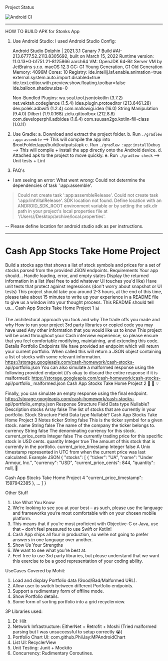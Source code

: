 Project Status

![Android CI](https://github.com/mohitb117/Stonks/actions/workflows/android.yml/badge.svg)

-----

HOW TO BUILD APK for Stonks App

1. Use Android Studio:
   I used Android Studio Config: 

    Android Studio Dolphin | 2021.3.1 Canary 7
    Build #AI-213.6777.52.2113.8305692, built on March 15, 2022
    Runtime version: 11.0.13+0-b1751.21-8125866 aarch64
    VM: OpenJDK 64-Bit Server VM by JetBrains s.r.o.
    macOS 12.3
    GC: G1 Young Generation, G1 Old Generation
    Memory: 4096M
    Cores: 10
    Registry:
    ide.intellij.laf.enable.animation=true
    external.system.auto.import.disabled=true
    ide.text.editor.with.preview.show.floating.toolbar=false
    ide.balloon.shadow.size=0
    
    Non-Bundled Plugins:
    wu.seal.tool.jsontokotlin (3.7.2)
    net.vektah.codeglance (1.5.4)
    idea.plugin.protoeditor (213.6461.28)
    dev.polek.adbwifi (1.2.4)
    com.mallowigi.idea (16.0)
    String Manipulation (9.4.0)
    Dilbert (1.9.0.168)
    zielu.gittoolbox (212.8.8)
    com.developerphil.adbidea (1.6.4)
    com.suusan2go.kotlin-fill-class (1.0.11)

2. Use Gradle: 
  a. Download and extract the project folder.
  b. Run `./gradlew :app:assemble` --> This will compile the app into $rootFolder/app/build/outputs/apk
  c. Run `./gradlew :app:installDebug` --> This will compile + install the app directly onto the Android device.
  d. Attached apk to the project to move quickly.
  e. Run `./gradlew check` --> Unit tests + Lint   
   
3. FAQ's

* I am seeing an error: 
  What went wrong:
  Could not determine the dependencies of task ':app:assemble'.
> Could not create task ':app:assembleRelease'.
> Could not create task ':app:lintVitalRelease'.
> SDK location not found. 
> Define location with an ANDROID_SDK_ROOT environment variable or by setting the sdk.dir path in your project's 
> local properties file at '/Users/<user-name>/Desktop/archive/local.properties'.

-- Please define location for android studio sdk as per instructions. 

------------------------------------------------------------------------------------------------------------------------------------------------------------------------

# Cash App Stocks Take Home Project
Build a stocks app that shows a list of stock symbols and prices for a set of stocks parsed from the provided JSON endpoints.
Requirements
Your app should...
Handle loading, error, and empty states
Display the returned information in a list (feel free to add whatever UI touches you'd like)
Have unit tests that protect against regressions (don't worry about snapshot or UI tests)
This project should take you around 23 hours, at the end of this time, please take about 15 minutes to write up your experience in a README file to give us a window into your thought process. This README should tell us...
Cash App Stocks Take Home Project 1
📊

 The architectural approach you took and why
The trade offs you made and why
How to run your project
3rd party libraries or copied code you may have used Any other information that you would like us to know
 This project will be used throughout your Cash interview experience, so please ensure that you feel comfortable modifying, maintaining, and extending this code.
Details
Portfolio Endpoints
We have provided an endpoint which will return your current portfolio. When called this will return a JSON object containing a list of stocks with some relevant information.
 https://storage.googleapis.com/cash-homework/cash-stocks- api/portfolio.json
  You can also simulate a malformed response using the following provided endpoint (it’s okay to discard the entire response if it is malformed):
 https://storage.googleapis.com/cash-homework/cash-stocks- api/portfolio_ malformed.json
  Cash App Stocks Take Home Project 2
🔗
🔗
💡

Finally, you can simulate an empty response using the final endpoint.
 https://storage.googleapis.com/cash-homework/cash-stocks- api/portfolio_empty.json
  Response Structure
    Field Data type Nullable? Description
     stocks Array false The list of stocks that are currently in your portfolio.
   Stock Structure
    Field
Data type
Nullable?
Cash App Stocks Take Home Project 3
Notes
 ticker String false This is the ticker symbol for a given stock.
  name String false
The name of the company the ticker belongs to.
   currency String false The denominating currency for this stock.
    current_price_cents Integer false
The currently trading price for this specific stock in USD cents.
   quantity Integer true
The amount of this stock that is currently in the portfolio.
    current_price_timestamp Integer false
A Unix timestamp represented in UTC from when the current price was last calculated.
   Example JSON
 {
"stocks": [
{
"ticker": "UA",
"name": "Under Armour, Inc.", "currency": "USD", "current_price_cents": 844, "quantity": null,
 🔗

Cash App Stocks Take Home Project 4
 "current_price_timestamp": 1597942385 },
...
] }

Other Stuff
1. Use What You Know
2. We’re looking to see you at your best – as such, please use the language and frameworks you’re most comfortable with on your chosen mobile platform. 
3. This means that if you’re most proficient with Objective-C or Java, use that – don’t feel pressured to use Swift or Kotlin! 
4. Cash App ships all four in production, so we’re not going to prefer answers in one language over another.
5. Show Us Your Strengths 
6. We want to see what you’re best at. 
7. Feel free to use 3rd party libraries, but please understand that we want this exercise to be a good representation of your coding ability.

UseCases Covered by Mohit: 
1. Load and display Portfolio data (Good/Bad/Malformed URL).
2. Allow user to switch between different Portfolio endpoints. 
3. Support a rudimentary form of offline mode. 
4. Show Portfolio details. 
5. Some form of sorting portfolio into a grid recyclerview. 

3P Libraries used: 
1. DI: Hilt
2. Network Infrastructure: EitherNet + Retrofit + Moshi (Tried malformed parsing but I was unsuccessful to setup correctly 😭)
3. Portfolio Chart UI: com.github.PhilJay:MPAndroidChart
4. List UI: RecyclerView
5. Unit Testing: Junit + Mockito 
6. Concurrency: Rudimentary Coroutines.

